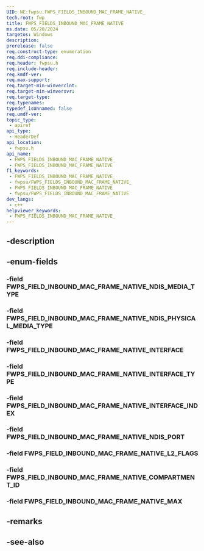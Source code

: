 ```yaml
---
UID: NE:fwpsu.FWPS_FIELDS_INBOUND_MAC_FRAME_NATIVE_
tech.root: fwp
title: FWPS_FIELDS_INBOUND_MAC_FRAME_NATIVE
ms.date: 05/20/2024
targetos: Windows
description: 
prerelease: false
req.construct-type: enumeration
req.ddi-compliance: 
req.header: fwpsu.h
req.include-header: 
req.kmdf-ver: 
req.max-support: 
req.target-min-winverclnt: 
req.target-min-winversvr: 
req.target-type: 
req.typenames: 
typedef_isUnnamed: false
req.umdf-ver: 
topic_type:
 - apiref
api_type:
 - HeaderDef
api_location:
 - fwpsu.h
api_name:
 - FWPS_FIELDS_INBOUND_MAC_FRAME_NATIVE_
 - FWPS_FIELDS_INBOUND_MAC_FRAME_NATIVE
f1_keywords:
 - FWPS_FIELDS_INBOUND_MAC_FRAME_NATIVE_
 - fwpsu/FWPS_FIELDS_INBOUND_MAC_FRAME_NATIVE_
 - FWPS_FIELDS_INBOUND_MAC_FRAME_NATIVE
 - fwpsu/FWPS_FIELDS_INBOUND_MAC_FRAME_NATIVE
dev_langs:
 - c++
helpviewer_keywords:
 - FWPS_FIELDS_INBOUND_MAC_FRAME_NATIVE_
---
```


## -description

## -enum-fields

### -field FWPS_FIELD_INBOUND_MAC_FRAME_NATIVE_NDIS_MEDIA_TYPE

### -field FWPS_FIELD_INBOUND_MAC_FRAME_NATIVE_NDIS_PHYSICAL_MEDIA_TYPE

### -field FWPS_FIELD_INBOUND_MAC_FRAME_NATIVE_INTERFACE

### -field FWPS_FIELD_INBOUND_MAC_FRAME_NATIVE_INTERFACE_TYPE

### -field FWPS_FIELD_INBOUND_MAC_FRAME_NATIVE_INTERFACE_INDEX

### -field FWPS_FIELD_INBOUND_MAC_FRAME_NATIVE_NDIS_PORT

### -field FWPS_FIELD_INBOUND_MAC_FRAME_NATIVE_L2_FLAGS

### -field FWPS_FIELD_INBOUND_MAC_FRAME_NATIVE_COMPARTMENT_ID

### -field FWPS_FIELD_INBOUND_MAC_FRAME_NATIVE_MAX

## -remarks

## -see-also

